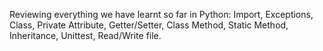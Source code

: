 Reviewing everything we have learnt so far in Python: Import, Exceptions, Class, Private Attribute, Getter/Setter, Class Method, Static Method, Inheritance, Unittest, Read/Write file.
